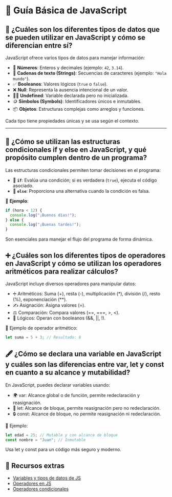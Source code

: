 # 🚀 **Guía Básica de JavaScript**  

## 🧮 **¿Cuáles son los diferentes tipos de datos que se pueden utilizar en JavaScript y cómo se diferencian entre sí?**  
JavaScript ofrece varios tipos de datos para manejar información:  
- 🔢 **Números**: Enteros y decimales (ejemplo: `42`, `3.14`).  
- 📝 **Cadenas de texto (Strings)**: Secuencias de caracteres (ejemplo: `"Hola mundo"`).  
- ✅ **Booleanos**: Valores lógicos (`true` o `false`).  
- ❌ **Null**: Representa la ausencia intencional de un valor.  
- 🤷‍♂️ **Undefined**: Variable declarada pero no inicializada.  
- 🪙 **Símbolos (Symbols)**: Identificadores únicos e inmutables.  
- 📦 **Objetos**: Estructuras complejas como arreglos y funciones.  

Cada tipo tiene propiedades únicas y se usa según el contexto.  

---

## 🔄 **¿Cómo se utilizan las estructuras condicionales if y else en JavaScript, y qué propósito cumplen dentro de un programa?**  
Las estructuras condicionales permiten tomar decisiones en el programa:  
- 🌟 **`if`**: Evalúa una condición; si es verdadera (`true`), ejecuta el código asociado.  
- 🚦 **`else`**: Proporciona una alternativa cuando la condición es falsa.  

📌 **Ejemplo**:  
```javascript
if (hora < 12) {
  console.log("¡Buenos días!");
} else {
  console.log("¡Buenas tardes!");
}
```
Son esenciales para manejar el flujo del programa de forma dinámica.

## ➕ ¿Cuáles son los diferentes tipos de operadores en JavaScript y cómo se utilizan los operadores aritméticos para realizar cálculos?
JavaScript incluye diversos operadores para manipular datos:

- ➗ Aritméticos: Suma (+), resta (-), multiplicación (*), división (/), resto (%), exponenciación (**).
- ✍️ Asignación: Asigna valores (=).
- ⚖️ Comparación: Compara valores (==, ===, >, <).
- 🔗 Lógicos: Operan con booleanos (&&, ||, !).

📌 Ejemplo de operador aritmético:
```javascript
let suma = 5 + 3; // Resultado: 8
```

## 🖋️ ¿Cómo se declara una variable en JavaScript y cuáles son las diferencias entre var, let y const en cuanto a su alcance y mutabilidad?
En JavaScript, puedes declarar variables usando:

- 🌍 var: Alcance global o de función, permite redeclaración y reasignación.
- 🛑 let: Alcance de bloque, permite reasignación pero no redeclaración.
- 🔒 const: Alcance de bloque, no permite reasignación ni redeclaración.

📌 Ejemplo:
```javascript
let edad = 25; // Mutable y con alcance de bloque
const nombre = "Juan"; // Inmutable
```
Usa let y const para un código más seguro y moderno.

## 🔗 Recursos extras
- [Variables y tipos de datos de JS](https://developer.mozilla.org/es/docs/Web/JavaScript/Guide/Grammar_and_types)
- [Operadores en JS](https://es.javascript.info/operators)
- [Operadores condicionales](https://es.javascript.info/ifelse)